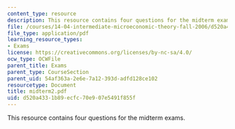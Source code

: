 ```yaml
---
content_type: resource
description: This resource contains four questions for the midterm exams.
file: /courses/14-04-intermediate-microeconomic-theory-fall-2006/d520a4331b89ecfc70e907e5491f855f_midterm2.pdf
file_type: application/pdf
learning_resource_types:
- Exams
license: https://creativecommons.org/licenses/by-nc-sa/4.0/
ocw_type: OCWFile
parent_title: Exams
parent_type: CourseSection
parent_uid: 54af363a-2e6e-7a12-393d-adfd128ce102
resourcetype: Document
title: midterm2.pdf
uid: d520a433-1b89-ecfc-70e9-07e5491f855f
---
```

This resource contains four questions for the midterm exams.